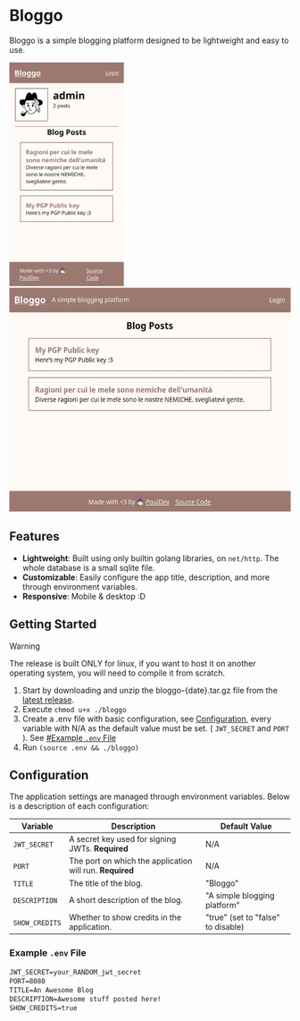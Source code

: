 # Bloggo

Bloggo is a simple blogging platform designed to be lightweight and easy to use.

<img src="./imgs/screenshot-mobile.jpg" height="400"> <img src="./imgs/screenshot-desktop.jpg" height="400">


## Features
- **Lightweight**: Built using only builtin golang libraries, on `net/http`. The whole database is a small sqlite file. 
- **Customizable**: Easily configure the app title, description, and more through environment variables.
- **Responsive**: Mobile & desktop :D

## Getting Started

> [!WARNING]
> The release is built ONLY for linux, if you want to host it on another operating system, you will need to compile it from scratch.

1. Start by downloading and unzip the bloggo-{date}.tar.gz file from the [latest release](https://github.com/PoulDev/Bloggo/releases/latest).
2. Execute `chmod u+x ./bloggo`
3. Create a .env file with basic configuration, see [Configuration](#configuration), every variable with N/A as the default value must be set. ( `JWT_SECRET` and `PORT` ). See [#Example `.env` File](#example-env-file)
4. Run `(source .env && ./bloggo)`

## Configuration

The application settings are managed through environment variables. Below is a description of each configuration:

| Variable       | Description                                     | Default Value              |
|----------------|-------------------------------------------------|----------------------------|
| `JWT_SECRET`   | A secret key used for signing JWTs. **Required** | N/A                        |
| `PORT`         | The port on which the application will run. **Required** | N/A                        |
| `TITLE`        | The title of the blog.                          | "Bloggo"                   |
| `DESCRIPTION`  | A short description of the blog.                | "A simple blogging platform" |
| `SHOW_CREDITS` | Whether to show credits in the application.     | "true" (set to "false" to disable) |

### Example `.env` File

```plaintext
JWT_SECRET=your_RANDOM_jwt_secret
PORT=8080
TITLE=An Awesome Blog
DESCRIPTION=Awesome stuff posted here!
SHOW_CREDITS=true
```

